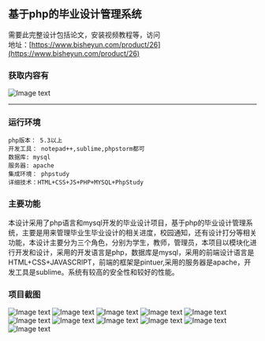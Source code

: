 ## 基于php的毕业设计管理系统

需要此完整设计包括论文，安装视频教程等，访问   
地址：[https://www.bisheyun.com/product/26](https://www.bisheyun.com/product/26)

### 获取内容有
![Image text](https://www.bisheyun.com/uploads/images/wangEditor/202106/02/prouduct_1622619704_UPyQPMgy5U.jpg)


***
### 运行环境 
```
php版本： 5.3以上
开发工具： notepad++,sublime,phpstorm都可
数据库: mysql
服务器: apache
集成环境： phpstudy
详细技术：HTML+CSS+JS+PHP+MYSQL+PhpStudy
```
### 主要功能 
本设计采用了php语言和mysql开发的毕业设计项目，基于php的毕业设计管理系统，主要是用来管理毕业生毕业设计的相关进度，校园通知，还有设计打分等相关功能，本设计主要分为三个角色，分别为学生，教师，管理员，本项目以模块化进行开发和设计，采用的开发语言是php，数据库是mysql，采用的前端设计语言是HTML+CSS+JAVASCRIPT，前端的框架是pintuer,采用的服务器是apache，开发工具是sublime。系统有较高的安全性和较好的性能。


### 项目截图  
  ![Image text](https://www.bisheyun.com/uploads/images/wangEditor/202105/24/prouduct_1621868443_JO06B8tU6l.jpg)
  ![Image text](https://www.bisheyun.com/uploads/images/wangEditor/202105/24/prouduct_1621868444_dqhOR0gcmp.jpg)
  ![Image text](https://www.bisheyun.com/uploads/images/wangEditor/202105/24/prouduct_1621868444_9Uub5esfup.jpg)
  ![Image text](https://www.bisheyun.com/uploads/images/wangEditor/202105/24/prouduct_1621868444_1BwyRnclbT.jpg)
  ![Image text](https://www.bisheyun.com/uploads/images/wangEditor/202105/24/prouduct_1621868444_ZKY4P6zsj2.jpg)
  ![Image text](https://www.bisheyun.com/uploads/images/wangEditor/202105/24/prouduct_1621868463_mdjzPiXw2Z.jpg)
  ![Image text](https://www.bisheyun.com/uploads/images/wangEditor/202105/24/prouduct_1621868463_1coQgpJ7kB.jpg)
  ![Image text](https://www.bisheyun.com/uploads/images/wangEditor/202105/24/prouduct_1621868463_y92vFNdKk4.jpg)
  ![Image text](https://www.bisheyun.com/uploads/images/wangEditor/202105/24/prouduct_1621868475_7h0MHkAV5X.jpg)
  ![Image text](https://www.bisheyun.com/uploads/images/wangEditor/202105/24/prouduct_1621868475_7h0MHkAV5X.jpg)
  ![Image text](https://www.bisheyun.com/uploads/images/wangEditor/202105/24/prouduct_1621868475_yVJdhVxlIL.jpg)
